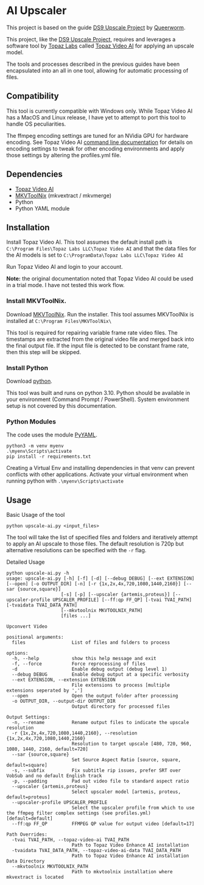 # AI Upscaler

This project is based on the guide [DS9 Upscale Project][] by [Queerworm][].

[DS9 Upscale Project]: https://github.com/queerworm/ds9-upscale
[Queerworm]: https://github.com/queerworm

This project, like the [DS9 Upscale Project][], requires and leverages a software tool by [Topaz Labs][] called [Topaz Video AI][] for applying an upscale model.

The tools and processes described in the previous guides have been encapsulated into an all in one tool, allowing for automatic processing of files.

[Topaz Labs]: https://www.topazlabs.com
[Topaz Video AI]: https://www.topazlabs.com/topaz-video-ai

## Compatibility

This tool is currently compatible with Windows only.  While Topaz Video AI has a MacOS and Linux release, I have yet to attempt to port this tool to handle OS peculiarities.

The ffmpeg encoding settings are tuned for an NVidia GPU for hardware encoding.  See Topaz Video AI [command line documentation][] for details on encoding settings to tweak for other encoding environments and apply those settings by altering the profiles.yml file.

[command line documentation]: https://docs.topazlabs.com/video-ai/advanced-functions-in-topaz-video-ai/command-line-interface

## Dependencies

 * [Topaz Video AI]
 * [MKVToolNix] (mkvextract / mkvmerge)
 * Python
 * Python YAML module

## Installation

Install Topaz Video AI. This tool assumes the default install path is ```C:\Program Files\Topaz Labs LLC\Topaz Video AI``` and that the data files for the AI models is set to ```C:\ProgramData\Topaz Labs LLC\Topaz Video AI```

Run Topaz Video AI and login to your account.

**Note:** the original documentation noted that Topaz Video AI could be used in a trial mode.  I have not tested this work flow.

### Install MKVToolNix.

Download [MKVToolNix].  Run the installer.  This tool assumes MKVToolNix is installed at ```C:\Program Files\MKVToolNix\```

This tool is required for repairing variable frame rate video files.  The timestamps are extracted from the original video file and merged back into the final output file.  If the input file is detected to be constant frame rate, then this step will be skipped.

[MKVToolNix]: https://mkvtoolnix.download/

### Install Python ###

Download [python].

This tool was built and runs on python 3.10.  Python should be available in your environment (Command Prompt / PowerShell).  System environment setup is not covered by this documentation.

### Python Modules ###

The code uses the module [PyYAML].

    python3 -m venv myenv
    .\myenv\Scripts\activate
    pip install -r requirements.txt

Creating a Virtual Env and installing dependencies in that venv can prevent conflicts with other applications.  Activate your virtual environment when running python with ```.\myenv\Scripts\activate```

[python]: https://www.python.org/
[PyYAML]: https://pypi.org/project/PyYAML/

## Usage

Basic Usage of the tool

    python upscale-ai.py <input_files>

The tool will take the list of specified files and folders and iteratively attempt to apply an AI upscale to those files.  The default resolution is 720p but alternative resolutions can be specified with the ```-r``` flag.

Detailed Usage

    python upscale-ai.py -h
    usage: upscale-ai.py [-h] [-f] [-d] [--debug DEBUG] [--ext EXTENSION] [--open] [-o OUTPUT_DIR] [-n] [-r {1x,2x,4x,720,1080,1440,2160}] [--sar {source,square}]
                        [-s] [-p] [--upscaler {artemis,proteus}] [--upscaler-profile UPSCALER_PROFILE] [--ff:qp FF_QP] [-tvai TVAI_PATH] [-tvaidata TVAI_DATA_PATH]
                        [--mkvtoolnix MKVTOOLNIX_PATH]
                        [files ...]

    Upconvert Video

    positional arguments:
      files                 List of files and folders to process

    options:
      -h, --help            show this help message and exit
      -f, --force           Force reprocessing of files
      -d                    Enable debug output (debug level 1)
      --debug DEBUG         Enable debug output at a specific verbosity
      --ext EXTENSION, --extension EXTENSION
                            File extensions to process [multiple extensions seperated by ',']
      --open                Open the output folder after processing
      -o OUTPUT_DIR, --output-dir OUTPUT_DIR
                            Output directory for processed files

    Output Settings:
      -n, --rename          Rename output files to indicate the upscale resolution
      -r {1x,2x,4x,720,1080,1440,2160}, --resolution {1x,2x,4x,720,1080,1440,2160}
                            Resolution to target upscale [480, 720, 960, 1080, 1440, 2160, default=720]
      --sar {source,square}
                            Set Source Aspect Ratio [source, square, default=square]
      -s, --subfix          Fix subtitle rip issues, prefer SRT over VobSub and no default English track
      -p, --padding         Pad out video file to standard aspect ratio
      --upscaler {artemis,proteus}
                            Select upscaler model [artemis, proteus, default=proteus]
      --upscaler-profile UPSCALER_PROFILE
                            Select the upscaler profile from which to use the ffmpeg filter complex settings (see profiles.yml) [default=default]
      --ff:qp FF_QP         FFMPEG QP value for output video [default=17]

    Path Overrides:
      -tvai TVAI_PATH, --topaz-video-ai TVAI_PATH
                            Path to Topaz Video Enhance AI installation
      -tvaidata TVAI_DATA_PATH, --topaz-video-ai-data TVAI_DATA_PATH
                            Path to Topaz Video Enhance AI installation Data Directory
      --mkvtoolnix MKVTOOLNIX_PATH
                            Path to mkvtoolnix installation where mkvextract is located

